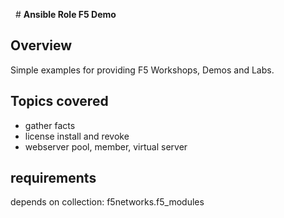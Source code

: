   # **Ansible Role F5 Demo**

## **Overview**

Simple examples for providing F5 Workshops, Demos and Labs.

## **Topics covered**
* gather facts
* license install and revoke
* webserver pool, member, virtual server

## **requirements**
depends on collection: f5networks.f5_modules

